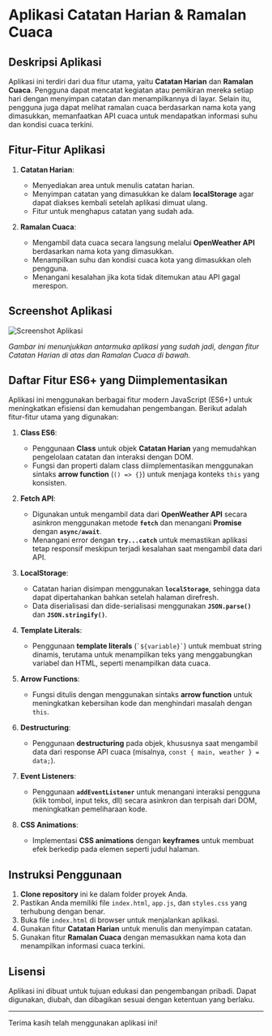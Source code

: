 # Aplikasi Catatan Harian & Ramalan Cuaca

## Deskripsi Aplikasi
Aplikasi ini terdiri dari dua fitur utama, yaitu **Catatan Harian** dan **Ramalan Cuaca**. Pengguna dapat mencatat kegiatan atau pemikiran mereka setiap hari dengan menyimpan catatan dan menampilkannya di layar. Selain itu, pengguna juga dapat melihat ramalan cuaca berdasarkan nama kota yang dimasukkan, memanfaatkan API cuaca untuk mendapatkan informasi suhu dan kondisi cuaca terkini.

## Fitur-Fitur Aplikasi
1. **Catatan Harian**:
   - Menyediakan area untuk menulis catatan harian.
   - Menyimpan catatan yang dimasukkan ke dalam **localStorage** agar dapat diakses kembali setelah aplikasi dimuat ulang.
   - Fitur untuk menghapus catatan yang sudah ada.

2. **Ramalan Cuaca**:
   - Mengambil data cuaca secara langsung melalui **OpenWeather API** berdasarkan nama kota yang dimasukkan.
   - Menampilkan suhu dan kondisi cuaca kota yang dimasukkan oleh pengguna.
   - Menangani kesalahan jika kota tidak ditemukan atau API gagal merespon.

## Screenshot Aplikasi
![Screenshot Aplikasi](./screenshot.png)

*Gambar ini menunjukkan antarmuka aplikasi yang sudah jadi, dengan fitur Catatan Harian di atas dan Ramalan Cuaca di bawah.*

## Daftar Fitur ES6+ yang Diimplementasikan
Aplikasi ini menggunakan berbagai fitur modern JavaScript (ES6+) untuk meningkatkan efisiensi dan kemudahan pengembangan. Berikut adalah fitur-fitur utama yang digunakan:

1. **Class ES6**:
   - Penggunaan **Class** untuk objek **Catatan Harian** yang memudahkan pengelolaan catatan dan interaksi dengan DOM.
   - Fungsi dan properti dalam class diimplementasikan menggunakan sintaks **arrow function** (`() => {}`) untuk menjaga konteks `this` yang konsisten.

2. **Fetch API**:
   - Digunakan untuk mengambil data dari **OpenWeather API** secara asinkron menggunakan metode **`fetch`** dan menangani **Promise** dengan **`async/await`**.
   - Menangani error dengan **`try...catch`** untuk memastikan aplikasi tetap responsif meskipun terjadi kesalahan saat mengambil data dari API.

3. **LocalStorage**:
   - Catatan harian disimpan menggunakan **`localStorage`**, sehingga data dapat dipertahankan bahkan setelah halaman direfresh.
   - Data diserialisasi dan dide-serialisasi menggunakan **`JSON.parse()`** dan **`JSON.stringify()`**.

4. **Template Literals**:
   - Penggunaan **template literals** (`` `${variable}` ``) untuk membuat string dinamis, terutama untuk menampilkan teks yang menggabungkan variabel dan HTML, seperti menampilkan data cuaca.

5. **Arrow Functions**:
   - Fungsi ditulis dengan menggunakan sintaks **arrow function** untuk meningkatkan kebersihan kode dan menghindari masalah dengan `this`.

6. **Destructuring**:
   - Penggunaan **destructuring** pada objek, khususnya saat mengambil data dari response API cuaca (misalnya, `const { main, weather } = data;`).

7. **Event Listeners**:
   - Penggunaan **`addEventListener`** untuk menangani interaksi pengguna (klik tombol, input teks, dll) secara asinkron dan terpisah dari DOM, meningkatkan pemeliharaan kode.

8. **CSS Animations**:
   - Implementasi **CSS animations** dengan **keyframes** untuk membuat efek berkedip pada elemen seperti judul halaman.

## Instruksi Penggunaan
1. **Clone repository** ini ke dalam folder proyek Anda.
2. Pastikan Anda memiliki file `index.html`, `app.js`, dan `styles.css` yang terhubung dengan benar.
3. Buka file `index.html` di browser untuk menjalankan aplikasi.
4. Gunakan fitur **Catatan Harian** untuk menulis dan menyimpan catatan.
5. Gunakan fitur **Ramalan Cuaca** dengan memasukkan nama kota dan menampilkan informasi cuaca terkini.

## Lisensi
Aplikasi ini dibuat untuk tujuan edukasi dan pengembangan pribadi. Dapat digunakan, diubah, dan dibagikan sesuai dengan ketentuan yang berlaku.

---

Terima kasih telah menggunakan aplikasi ini!
